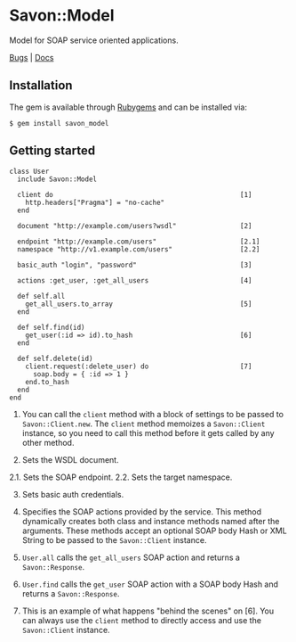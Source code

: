 Savon::Model
============

Model for SOAP service oriented applications.

[Bugs](http://github.com/rubiii/savon_model/issues) | [Docs](http://rubydoc.info/gems/savon_model/frames)


Installation
------------

The gem is available through [Rubygems](http://rubygems.org/gems/savon_model) and can be installed via:

    $ gem install savon_model


Getting started
---------------

    class User
      include Savon::Model

      client do                                               [1]
        http.headers["Pragma"] = "no-cache"
      end

      document "http://example.com/users?wsdl"                [2]

      endpoint "http://example.com/users"                     [2.1]
      namespace "http://v1.example.com/users"                 [2.2]

      basic_auth "login", "password"                          [3]

      actions :get_user, :get_all_users                       [4]

      def self.all
        get_all_users.to_array                                [5]
      end

      def self.find(id)
        get_user(:id => id).to_hash                           [6]
      end

      def self.delete(id)
        client.request(:delete_user) do                       [7]
          soap.body = { :id => 1 }
        end.to_hash
      end
    end

1. You can call the `client` method with a block of settings to be passed to `Savon::Client.new`.
   The `client` method memoizes a `Savon::Client` instance, so you need to call this method before
   it gets called by any other method.

2. Sets the WSDL document.

2.1. Sets the SOAP endpoint.
2.2. Sets the target namespace.

3. Sets basic auth credentials.

4. Specifies the SOAP actions provided by the service. This method dynamically creates both class
   and instance methods named after the arguments. These methods accept an optional SOAP body Hash
   or XML String to be passed to the `Savon::Client` instance.

5. `User.all` calls the `get_all_users` SOAP action and returns a `Savon::Response`.

6. `User.find` calls the `get_user` SOAP action with a SOAP body Hash and returns a `Savon::Response`.

7. This is an example of what happens "behind the scenes" on [6]. You can always use the `client`
   method to directly access and use the `Savon::Client` instance.
